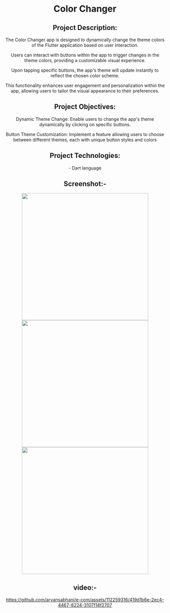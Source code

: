 <header>
<h1> Color Changer </h1>
 
<h2>Project Description:</h2>
<p>
The Color Changer app is designed to dynamically change the theme colors of the Flutter application based on user interaction. 
  
Users can interact with buttons within the app to trigger changes in the theme colors, providing a customizable visual experience.

Upon tapping specific buttons, the app's theme will update instantly to reflect the chosen color scheme.

This functionality enhances user engagement and personalization within the app, allowing users to tailor the visual appearance to their preferences.

</p>

<h2>Project Objectives:</h2>
<p>
Dynamic Theme Change: Enable users to change the app's theme dynamically by clicking on specific buttons.

Button Theme Customization: Implement a feature allowing users to choose between different themes, each with unique button styles and colors </p>

<h2>Project Technologies:</h2>

<p>- Dart language</p>

 <h2>Screenshot:-</h2>





<img src="https://github.com/aryansabhani/color_changer/assets/112259316/dbf1ba6a-c2ef-46d9-b536-aa9d5062656e"  height="400">
<img src="https://github.com/aryansabhani/color_changer/assets/112259316/1e2afe45-2a8c-489a-8996-80957fd6aed9" height="400">
<img src="https://github.com/aryansabhani/color_changer/assets/112259316/1d214369-6c0c-49d2-a673-272862f8b9d2"  height="400">


 <h2>video:-</h2>


https://github.com/aryansabhani/e-com/assets/112259316/419d1b6e-2ec4-4467-8224-3107f14f2707


 
</header>

